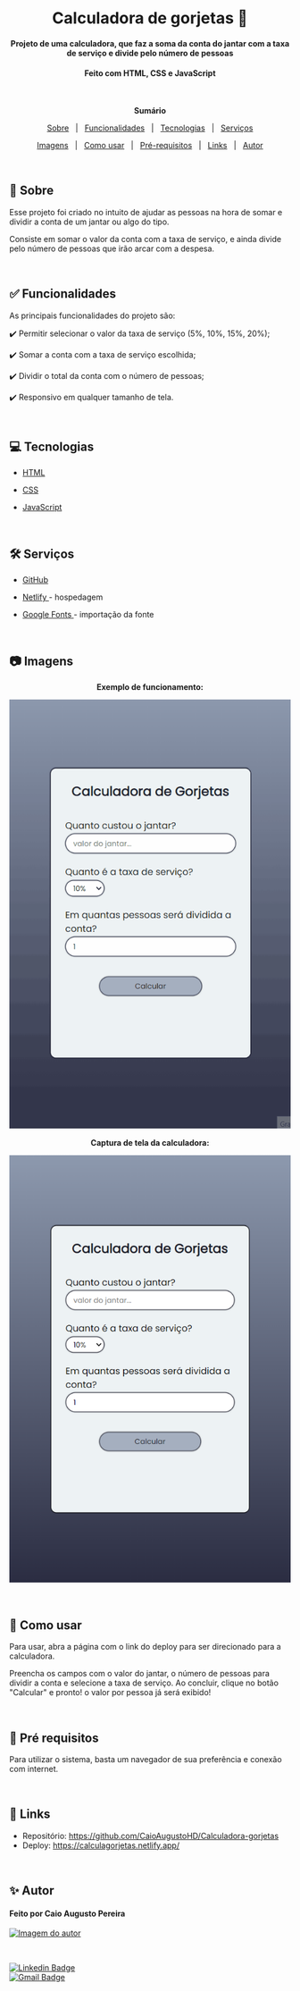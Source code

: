 <h1 align="center">Calculadora de gorjetas 💸</h1>
<h4 align="center">Projeto de uma calculadora, que faz a soma da conta do jantar com a taxa de serviço e divide pelo número de pessoas</h4>
<h4 align="center">Feito com HTML, CSS e JavaScript</h4>

&#xa0;

**<p align="center">Sumário</p>**
<p align="center">
<a href="#dart-sobre">Sobre</a> &#xa0; | &#xa0;
<a href="#white_check_mark-funcionalidades">Funcionalidades</a> &#xa0; | &#xa0;
<a href="#computer-tecnologias">Tecnologias</a> &#xa0; | &#xa0;
<a href="#hammer_and_wrench-serviços">Serviços</a>
</p>
<p align="center">
<a href="#camera-imagens">Imagens</a> &#xa0; | &#xa0;
<a href="#orange_book-como-usar">Como usar</a> &#xa0; | &#xa0;
<a href="#scroll-pré-requisitos">Pré-requisitos</a> &#xa0; | &#xa0;
<a href="#link-links">Links</a> &#xa0; | &#xa0;
<a href="#sparkles-autor">Autor</a>
</p>


 &#xa0;
 
## :dart: Sobre
<p>Esse projeto foi criado no intuito de ajudar as pessoas na hora de somar e dividir a conta de um jantar ou algo do tipo.</p>
<p>Consiste em somar o valor da conta com a taxa de serviço, e ainda divide pelo número de pessoas que irão arcar com a despesa.</p>


&#xa0;

## :white_check_mark: Funcionalidades
As principais funcionalidades do projeto são:

✔️ Permitir selecionar o valor da taxa de serviço (5%, 10%, 15%, 20%);

✔️ Somar a conta com a taxa de serviço escolhida;

✔️ Dividir o total da conta com o número de pessoas;

✔️ Responsivo em qualquer tamanho de tela.

&#xa0;

## :computer: Tecnologias
* [HTML](https://developer.mozilla.org/pt-BR/docs/Web/HTML)

* [CSS](https://developer.mozilla.org/pt-BR/docs/Web/CSS)

* [JavaScript](https://www.javascript.com/)

&#xa0;

## :hammer_and_wrench: Serviços
* <a href="https://github.com/">GitHub</a>

* <a href="https://www.netlify.com/">Netlify </a>- hospedagem

* <a href="https://fonts.google.com/">Google Fonts </a>- importação da fonte

&#xa0;

## :camera: Imagens
**<p align="center">Exemplo de funcionamento:</p>**
<div align="center">
  <img src="img/calculagorjetas.gif" alt="Exemplo de execução do projeto">
</div>

**<p align="center">Captura de tela da calculadora:</p>**
<div align="center">
  <img src="img/imgprojeto.png" alt="Imagem do projeto">
</div>

&#xa0;

## :orange_book: Como usar
<p>Para usar, abra a página com o link do deploy para ser direcionado para a calculadora.</p>
<p>Preencha os campos com o valor do jantar, o número de pessoas para dividir a conta e selecione a taxa de serviço. Ao concluir, clique no botão "Calcular" e pronto! o valor por pessoa já será exibido!</p>

&#xa0;

## :scroll: Pré requisitos
Para utilizar o sistema, basta um navegador de sua preferência e conexão com internet.

&#xa0;

## :link: Links
* Repositório: https://github.com/CaioAugustoHD/Calculadora-gorjetas
* Deploy: https://calculagorjetas.netlify.app/

&#xa0;

## :sparkles: Autor

<h4>Feito por Caio Augusto Pereira</h4>

<a href="https://github.com/CaioAugustoHD">
<img src="https://github.com/CaioAugustoHD.png" width="150px" alt="Imagem do autor">
</a>

&#xa0;

[![Linkedin Badge](https://img.shields.io/badge/-Caio%20Augusto%20Pereira-blue?style=flat-square&logo=Linkedin&logoColor=white&link=https://www.linkedin.com/in/caio-augusto-cap/)](https://www.linkedin.com/in/caio-augusto-cap/)<br>
[![Gmail Badge](https://img.shields.io/badge/-caioaugustosbs@gmail.com-c14438?style=flat-square&logo=Gmail&logoColor=white&link=mailto:caioaugustosbs@gmail.com)](mailto:caioaugustosbs@gmail.com)
